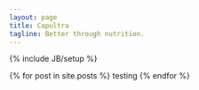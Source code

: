 ```yaml
---
layout: page
title: Capultra
tagline: Better through nutrition.
---
```

{% include JB/setup %}

{% for post in site.posts %}
testing
{% endfor %}

